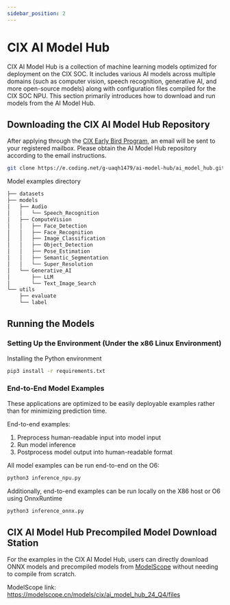 ```yaml
---
sidebar_position: 2
---
```


# CIX AI Model Hub

CIX AI Model Hub is a collection of machine learning models optimized for deployment on the CIX SOC. It includes various AI models across multiple domains (such as computer vision, speech recognition, generative AI, and more open-source models) along with configuration files compiled for the CIX SOC NPU. This section primarily introduces how to download and run models from the AI Model Hub.

## Downloading the CIX AI Model Hub Repository

After applying through the [CIX Early Bird Program](./npu-introduction#cix-early-bird-program), an email will be sent to your registered mailbox. Please obtain the AI Model Hub repository according to the email instructions.

```bash
git clone https://e.coding.net/g-uaqh1479/ai-model-hub/ai_model_hub.git
```

Model examples directory

```bash
├── datasets
├── models
│   ├── Audio
│   │   └── Speech_Recognition
│   ├── ComputeVision
│   │   ├── Face_Detection
│   │   ├── Face_Recognition
│   │   ├── Image_Classification
│   │   ├── Object_Detection
│   │   ├── Pose_Estimation
│   │   ├── Semantic_Segmentation
│   │   └── Super_Resolution
│   └── Generative_AI
│       ├── LLM
│       └── Text_Image_Search
└── utils
    ├── evaluate
    └── label
```

## Running the Models

### Setting Up the Environment (Under the x86 Linux Environment)

Installing the Python environment

```bash
pip3 install -r requirements.txt
```

### End-to-End Model Examples

These applications are optimized to be easily deployable examples rather than for minimizing prediction time.

End-to-end examples:

1. Preprocess human-readable input into model input
2. Run model inference
3. Postprocess model output into human-readable format

All model examples can be run end-to-end on the O6:

```bash
python3 inference_npu.py
```

Additionally, end-to-end examples can be run locally on the X86 host or O6 using OnnxRuntime

```bash
python3 inference_onnx.py
```

## CIX AI Model Hub Precompiled Model Download Station

For the examples in the CIX AI Model Hub, users can directly download ONNX models and precompiled models from [ModelScope](https://modelscope.cn/models/cix/ai_model_hub_24_Q4/files) without needing to compile from scratch.

ModelScope link: https://modelscope.cn/models/cix/ai_model_hub_24_Q4/files
